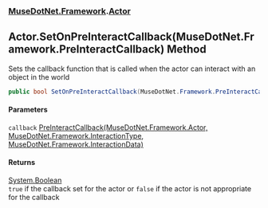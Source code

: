 ### [MuseDotNet.Framework](./MuseDotNet-Framework.md 'MuseDotNet.Framework').[Actor](./Actor.md 'MuseDotNet.Framework.Actor')
## Actor.SetOnPreInteractCallback(MuseDotNet.Framework.PreInteractCallback) Method
Sets the callback function that is called when the actor can interact with an object in the world  
```csharp
public bool SetOnPreInteractCallback(MuseDotNet.Framework.PreInteractCallback callback);
```
#### Parameters
<a name='MuseDotNet-Framework-Actor-SetOnPreInteractCallback(MuseDotNet-Framework-PreInteractCallback)-callback'></a>
`callback` [PreInteractCallback(MuseDotNet.Framework.Actor, MuseDotNet.Framework.InteractionType, MuseDotNet.Framework.InteractionData)](./PreInteractCallback(Actor_InteractionType_InteractionData).md 'MuseDotNet.Framework.PreInteractCallback(MuseDotNet.Framework.Actor, MuseDotNet.Framework.InteractionType, MuseDotNet.Framework.InteractionData)')  
  
#### Returns
[System.Boolean](https://docs.microsoft.com/en-us/dotnet/api/System.Boolean 'System.Boolean')  
`true` if the callback set for the actor or `false` if the actor is not appropriate for the callback  

